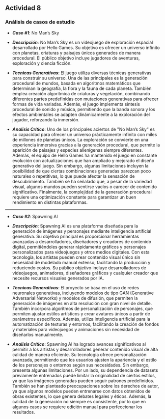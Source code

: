 ## Actividad 8

### Análisis de casos de estudio

- ***Caso #1***: No Man’s Sky 

- ***Descripción***: No Man’s Sky es un videojuego de exploración espacial desarrollado por Hello Games. Su objetivo es ofrecer un universo infinito con planetas, criaturas y paisajes únicos generados de manera procedural. El público objetivo incluye jugadores de aventuras, exploración y ciencia ficción.

- ***Tecnicas Generativas***: El juego utiliza diversas técnicas generativas para construir su universo. Una de las principales es la generación procedural de mundos, basada en algoritmos matemáticos que determinan la geografía, la flora y la fauna de cada planeta. También emplea creación algorítmica de criaturas y vegetación, combinando diferentes partes predefinidas con mutaciones generativas para ofrecer formas de vida variadas. Además, el juego implementa síntesis procedural de sonido y música, permitiendo que la banda sonora y los efectos ambientales se adapten dinámicamente a la exploración del jugador, reforzando la inmersión.

- ***Analisis Critico***: Uno de los principales aciertos de "No Man’s Sky" es su capacidad para ofrecer un universo prácticamente infinito con miles de millones de planetas únicos. La exploración se convierte en una experiencia inmersiva gracias a la generación procedural, que permite la aparición de paisajes y especies alienígenas siempre diferentes. Además, el equipo de Hello Games ha mantenido el juego en constante evolución con actualizaciones que han ampliado y mejorado el diseño generativo del juego. Sin embargo, algunas limitaciones incluyen la posibilidad de que ciertas combinaciones generadas parezcan poco naturales o repetitivas, lo que puede afectar la sensación de descubrimiento. También se ha señalado que, a pesar de la variedad visual, algunos mundos pueden sentirse vacíos o carecer de contenido significativo. Finalmente, la complejidad de la generación procedural requiere una optimización constante para garantizar un buen rendimiento en distintas plataformas.


______________________________________________________________________________________________________________________________________________________________________________________

- ***Caso #2***: Spawning AI

- ***Descripción***: Spawning AI es una plataforma diseñada para la generación de imágenes y personajes mediante inteligencia artificial generativa. Su objetivo principal es proporcionar herramientas avanzadas a desarrolladores, diseñadores y creadores de contenido digital, permitiéndoles generar rápidamente gráficos y personajes personalizados para videojuegos y otros medios digitales. Con esta tecnología, los artistas pueden crear contenido visual único sin necesidad de modelado manual extenso, facilitando la producción y reduciendo costos. Su público objetivo incluye desarrolladores de videojuegos, animadores, diseñadores gráficos y cualquier creador que necesite recursos visuales generados por IA.

- ***Tecnicas Generativas***: El proyecto se basa en el uso de redes neuronales generativas, incluyendo modelos de tipo GAN (Generative Adversarial Networks) y modelos de difusión, que permiten la generación de imágenes en alta resolución con gran nivel de detalle. También incorpora algoritmos de personalización de personajes, que permiten ajustar estilos artísticos y crear avatares únicos a partir de parámetros específicos. Además, utiliza inteligencia artificial para la automatización de texturas y entornos, facilitando la creación de fondos y materiales para videojuegos y animaciones sin necesidad de diseñarlos manualmente.

- ***Analisis Critico***: Spawning AI ha logrado avances significativos al permitir a los artistas y desarrolladores generar contenido visual de alta calidad de manera eficiente. Su tecnología ofrece personalización avanzada, permitiendo que los usuarios ajusten la apariencia y el estilo de los personajes o entornos según sus necesidades. Sin embargo, presenta algunas limitaciones. Por un lado, su dependencia de datasets previamente entrenados puede limitar la originalidad de ciertos estilos, ya que las imágenes generadas pueden seguir patrones predefinidos. También se han planteado preocupaciones sobre los derechos de autor, ya que algunos modelos pueden entrenarse con datos obtenidos de obras existentes, lo que genera debates legales y éticos. Además, la calidad de la generación no siempre es consistente, por lo que en algunos casos se requiere edición manual para perfeccionar los resultados.




















